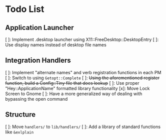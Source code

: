 Todo List
=========

Application Launcher
--------------------
[ ]: Implement .desktop launcher using X11::FreeDesktop::DesktopEntry
[ ]: Use display names instead of desktop file names

Integration Handlers
--------------------
[ ]: Implement "alternate names" and verb registration functions in each PM
[ ]: Switch to using `Getopt::Complete`
[ ]: ~~Using the aforementioned register function, build a Config::Tiny file that does lookup~~
[ ]: Use proper "Hey::ApplicationName" formatted library functionality
[x]: Move Lock Screen to Gnome
[ ]: Have a more generalized way of dealing with bypassing the open command

Structure
---------
[ ]: Move `handlers/` to `lib/handlers/`
[ ]: Add a library of standard functions like `&exlplain`
